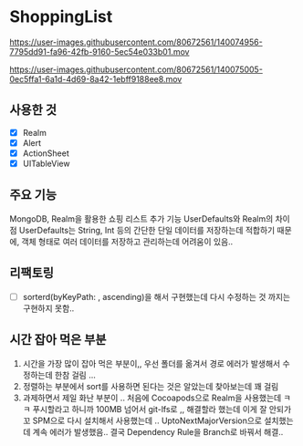 # ShoppingList

https://user-images.githubusercontent.com/80672561/140074956-7795dd91-fa96-42fb-9160-5ec54e033b01.mov


https://user-images.githubusercontent.com/80672561/140075005-0ec5ffa1-6a1d-4d69-8a42-1ebff9188ee8.mov

## 사용한 것
- [x] Realm
- [x] Alert
- [x] ActionSheet
- [x] UITableView

## 주요 기능
MongoDB, Realm을 활용한 쇼핑 리스트 추가 기능
UserDefaults와 Realm의 차이점 
UserDefaults는 String, Int 등의 간단한 단일 데이터를 저장하는데 적합하기 때문에, 객체 형태로 여러 데이터를 저장하고 관리하는데 어려움이 있음..


## 리팩토링
- [ ] sorterd(byKeyPath: , ascending)을 해서 구현했는데 다시 수정하는 것 까지는 구현하지 못함..

## 시간 잡아 먹은 부분
1. 시간을 가장 많이 잡아 먹은 부분이,, 우선 폴더를 옮겨서 경로 에러가 발생해서 수정하는데 한참 걸림 ...
2. 정렬하는 부분에서 sort를 사용하면 된다는 것은 알았는데 찾아보는데 꽤 걸림
3. 과제하면서 제일 화난 부분이 .. 처음에 Cocoapods으로 Realm을 사용했는데 ㅋㅋ 
  푸시할라고 하니까 100MB 넘어서 git-lfs로 ,, 해결할라 했는데 이게 잘 안되가꼬 SPM으로 다시 설치해서 사용했는데 ..
  UptoNextMajorVersion으로 설치했는데 계속 에러가 발생했음.. 결국 Dependency Rule을 Branch로 바꿔서 해결..
  
